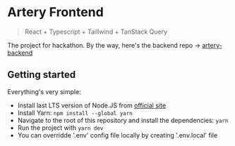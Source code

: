 # Artery Frontend

> React + Typescript + Taillwind + TanStack Query

The project for hackathon. By the way, here's the backend repo -> [artery-backend](https://github.com/kra53n/artery-backend)

## Getting started

Everything's very simple:

- Install last LTS version of Node.JS from [official site](https://nodejs.org/en)
- Install Yarn: `npm install --global yarn`
- Navigate to the root of this repository and install the dependencies: `yarn`
- Run the project with `yarn dev`
- You can overridde '.env' config file locally by creating '.env.local' file
